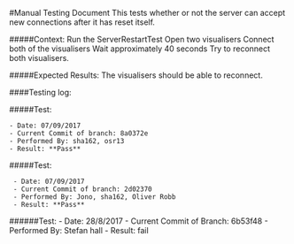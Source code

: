 #Manual Testing Document 
This tests whether or not the server can accept new connections after it has reset itself.

#####Context:
    Run the ServerRestartTest 
    Open two visualisers
    Connect both of the visualisers
    Wait approximately 40 seconds
    Try to reconnect both visualisers.
    
#####Expected Results:
    The visualisers should be able to reconnect.
    
    

####Testing log:

#####Test:
   
    - Date: 07/09/2017
    - Current Commit of branch: 8a0372e
    - Performed By: sha162, osr13
    - Result: **Pass**
       
       
 #####Test:
    
     - Date: 07/09/2017
     - Current Commit of branch: 2d02370
     - Performed By: Jono, sha162, Oliver Robb
     - Result: **Pass**

    

######Test:
    - Date: 28/8/2017
    - Current Commit of Branch: 6b53f48
    - Performed By: Stefan hall 
    - Result: fail
    
    
